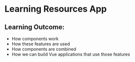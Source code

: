 # Learning Resources App

<h2>Learning Outcome:</h2>
<ul>
<li>How components work</li>
<li>How these features are used</li>
<li>How components are combined</li>
<li>How we can build Vue applications that use those features</li>
</ul>
